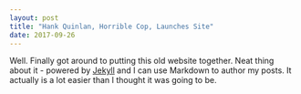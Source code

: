 ```yaml
---
layout: post
title: "Hank Quinlan, Horrible Cop, Launches Site"
date: 2017-09-26
---
```


Well. Finally got around to putting this old website together. Neat thing about it - powered by [Jekyll](http://jekyllrb.com) and I can use Markdown to author my posts. It actually is a lot easier than I thought it was going to be.
